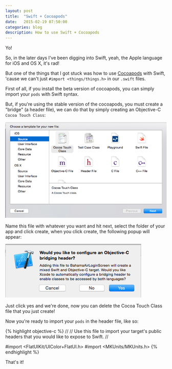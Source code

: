 ```yaml
---
layout: post
title:  "Swift + Cocoapods"
date:   2015-02-19 07:50:00
categories: blog
description: How to use Swift + Cocoapods
---
```


<div class="wrapper" markdown="1">
Yo!

So, in the later days I've been digging into Swift, yeah, the Apple language for iOS and OS X, it's rad!

But one of the things that I got stuck was how to use <a href="http://cocoapods.org/" target="_blank">Cocoapods</a> with Swift, 'cause we can't just `#import <things/things.h>` in our `.swift` files.

First of all, if you install the beta version of cocoapods, you can simply import your `pods` with Swift syntax.

But, if you're using the stable version of the cocoapods, you must create a "bridge" (a header file), we can do that by simply creating an Objective-C `Cocoa Touch Class`:

<img src="/img/cocoa-touch.png" alt="Creating a Objective-C Cocoa Touch Class" />

Name this file with whatever you want and hit next, select the folder of your app and click create, when you click create, the following popup will appear:

<img src="/img/save.png" alt="Popup, wow!" />

Just click yes and we're done, now you can delete the Cocoa Touch Class file that you just create!

Now you're ready to import your `pods` in the header file, like so:
</div>

{% highlight objective-c %}
//
//  Use this file to import your target's public headers that you would like to expose to Swift.
//

#import <FlatUIKit/UIColor+FlatUI.h>
#import <MKUnits/MKUnits.h>
{% endhighlight %}

<div class="wrapper" markdown="1">
That's it!
</div>
